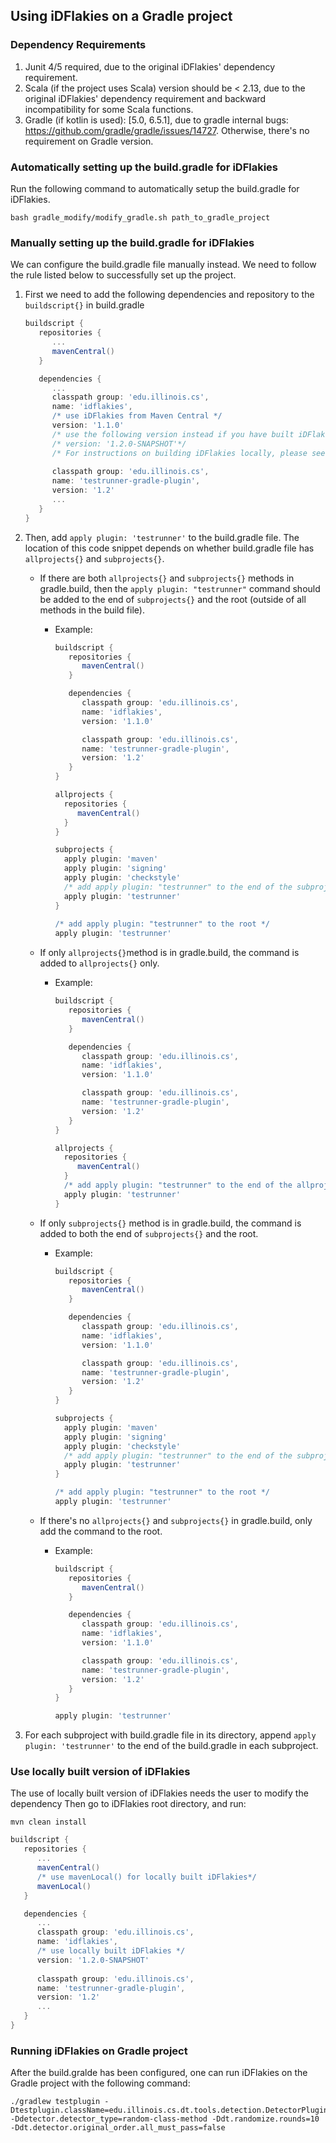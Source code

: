 ## Using iDFlakies on a Gradle project
### Dependency Requirements
1. Junit 4/5 required, due to the original iDFlakies' dependency requirement.
2. Scala (if the project uses Scala) version should be < 2.13, due to the original iDFlakies' dependency requirement and backward incompatibility for some Scala functions.
3. Gradle (if kotlin is used): [5.0, 6.5.1], due to gradle internal bugs: https://github.com/gradle/gradle/issues/14727. Otherwise, there's no requirement on Gradle version. 
### Automatically setting up the build.gradle for iDFlakies
Run the following command to  automatically setup the build.gradle for iDFlakies.
```
bash gradle_modify/modify_gradle.sh path_to_gradle_project
```
### Manually setting up the build.gradle for iDFlakies
We can configure the build.gradle file manually instead. We need to follow the rule listed below to successfully set up the project. 
1. First we need to add the following dependencies and repository to the `buildscript{}` in build.gradle 
   ```groovy
   buildscript {
      repositories {
         ...
         mavenCentral()
      }
   
      dependencies {
         ...
         classpath group: 'edu.illinois.cs',
         name: 'idflakies', 
         /* use iDFlakies from Maven Central */
         version: '1.1.0'
         /* use the following version instead if you have built iDFlakies locally and want to use the locally built version*/
         /* version: '1.2.0-SNAPSHOT'*/
         /* For instructions on building iDFlakies locally, please see 'Use locally built version of iDFlakies' section below in this document. */
         
         classpath group: 'edu.illinois.cs',
         name: 'testrunner-gradle-plugin', 
         version: '1.2'
         ...
      }
   }
   ```
2. Then, add `apply plugin: 'testrunner'` to the build.gradle file. The location of this code snippet depends on whether build.gradle file has `allprojects{}` and `subprojects{}`. 
   * If there are both `allprojects{}` and `subprojects{}` methods in gradle.build, then the `apply plugin: "testrunner"` command should be added to the end of  `subprojects{}` and the root (outside of all methods in the build file).
     * Example: 
       ```groovy
       buildscript {
          repositories {
             mavenCentral()
          }
       
          dependencies {
             classpath group: 'edu.illinois.cs',
             name: 'idflakies', 
             version: '1.1.0'
       
             classpath group: 'edu.illinois.cs',
             name: 'testrunner-gradle-plugin', 
             version: '1.2'
          }
       }
       
       allprojects {
         repositories {
         	mavenCentral()
         }
       }
       
       subprojects {
         apply plugin: 'maven'
         apply plugin: 'signing'
         apply plugin: 'checkstyle'
         /* add apply plugin: "testrunner" to the end of the subproject{} */
         apply plugin: 'testrunner'
       }
         
       /* add apply plugin: "testrunner" to the root */ 
       apply plugin: 'testrunner'
       ```
   * If only `allprojects{}`method is in gradle.build, the command is added to  `allprojects{}` only.
     * Example: 

       ```groovy
       buildscript {
          repositories {
             mavenCentral()
          }
       
          dependencies {
             classpath group: 'edu.illinois.cs',
             name: 'idflakies', 
             version: '1.1.0'
       
             classpath group: 'edu.illinois.cs',
             name: 'testrunner-gradle-plugin', 
             version: '1.2'
          }
       }
       
       allprojects {
         repositories {
         	mavenCentral()
         }
         /* add apply plugin: "testrunner" to the end of the allprojects{} only */
         apply plugin: 'testrunner'
       }
       ```
   * If only `subprojects{}` method is in gradle.build, the command is added to both the end of `subprojects{}` and the root. 

     * Example: 

       ```groovy
       buildscript {
          repositories {
             mavenCentral()
          }
       
          dependencies {
             classpath group: 'edu.illinois.cs',
             name: 'idflakies', 
             version: '1.1.0'
       
             classpath group: 'edu.illinois.cs',
             name: 'testrunner-gradle-plugin', 
             version: '1.2'
          }
       }
       
       subprojects {
         apply plugin: 'maven'
         apply plugin: 'signing'
         apply plugin: 'checkstyle'
         /* add apply plugin: "testrunner" to the end of the subproject{} */
         apply plugin: 'testrunner'
       }
       
       /* add apply plugin: "testrunner" to the root */ 
       apply plugin: 'testrunner'
       ```
   * If there's no `allprojects{}` and `subprojects{}` in gradle.build, only add the command to the root.
     * Example: 

       ```groovy
       buildscript {
          repositories {
             mavenCentral()
          }
       
          dependencies {
             classpath group: 'edu.illinois.cs',
             name: 'idflakies', 
             version: '1.1.0'
       
             classpath group: 'edu.illinois.cs',
             name: 'testrunner-gradle-plugin', 
             version: '1.2'
          }
       }
       
       apply plugin: 'testrunner'
       ```
3. For each subproject with build.gradle file in its directory, append `apply plugin: 'testrunner'` to the end of the build.gradle in each subproject. 
### Use locally built version of iDFlakies 
The use of locally built version of iDFlakies needs the user to modify the dependency 
Then go to iDFlakies root directory, and run: 
```
mvn clean install
```
```groovy
buildscript {
   repositories {
      ...
      mavenCentral()
      /* use mavenLocal() for locally built iDFlakies*/
      mavenLocal()
   }

   dependencies {
      ...
      classpath group: 'edu.illinois.cs',
      name: 'idflakies', 
      /* use locally built iDFlakies */
      version: '1.2.0-SNAPSHOT'
      
      classpath group: 'edu.illinois.cs',
      name: 'testrunner-gradle-plugin', 
      version: '1.2'
      ...
   }
}
```
### Running iDFlakies on Gradle project 
After the build.gralde has been configured, one can run iDFlakies on the Gradle project with the following command: 
```
./gradlew testplugin -Dtestplugin.className=edu.illinois.cs.dt.tools.detection.DetectorPlugin -Ddetector.detector_type=random-class-method -Ddt.randomize.rounds=10 -Ddt.detector.original_order.all_must_pass=false
```